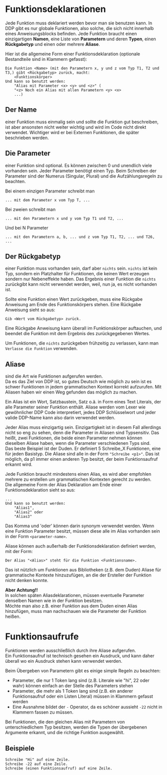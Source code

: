<to-do></to-do>

# Funktionsdeklarationen

Jede Funktion muss deklariert werden bevor man sie benutzen kann. In DDP gibt es nur globale Funktionen, also solche, die sich nicht innerhalb eines Anweisungsblocks befinden.
Jede Funktion braucht einen einzigartigen **Namen**, eine Liste von **Parametern** und deren **Typen**, einen **Rückgabetyp** und einen oder mehrere **Aliase**.

Hier ist die allgemeine Form einer Funktionsdeklaration (optionale Bestandteile sind in Klammern gefasst):
```ddp
Die Funktion <Name> (mit den Parametern x, y und z vom Typ T1, T2 und T3,) gibt <Rückgabetyp> zurück, macht:
	<Funktionskörper>
Und kann so benutzt werden:
	"Alias mit Parameter <x> <y> und <z>" (
	"<z> Noch ein Alias mit allen Parametern <y> <x>
	...)
```

## Der Name

einer Funktion muss einmalig sein und sollte die Funktion gut beschreiben, ist aber ansonsten nicht weiter wichtig und wird im Code nicht direkt verwendet. Wichtiger wird er bei Externen Funktionen, die später beschrieben werden.

## Die Parameter

einer Funktion sind optional. Es können zwischen 0 und unendlich viele vorhanden sein. Jeder Parameter benötigt einen Typ.
Beim Schreiben der Parameter sind der Numerus (Singular, Plural) und die Aufzählungsregeln zu beachten.

Bei einem einzigen Parameter schreibt man 
```ddp
... mit dem Parameter x vom Typ T, ...
```
Bei zweien schreibt man 
```ddp
... mit den Parametern x und y vom Typ T1 und T2, ...
```
Und bei N Parameter 
```ddp
... mit den Parametern a, b, ... und z vom Typ T1, T2, ... und T26, ...
```

## Der Rückgabetyp

einer Funktion muss vorhanden sein, darf aber `nichts` sein.
`nichts` ist kein Typ, sondern ein Platzhalter für Funktionen, die keinen Wert erzeugen sondern nur Nebeneffekte haben.
Das Ergebnis einer Funktion die `nichts` zurückgibt kann nicht verwendet werden, weil, nun ja, es nicht vorhanden ist.

Sollte eine Funktion einen Wert zurückgeben, muss eine Rückgabe Anweisung am Ende des Funktionskörpers stehen.
Eine Rückgabe Anweisung sieht so aus:
```ddp
Gib <Wert vom Rückgabetyp> zurück.
```
Eine Rückgabe Anweisung kann überall im Funktionskörper auftauchen, und beendet die Funktion mit dem Ergebnis des zurückgegebenen Wertes.

Um Funktionen, die `nichts` zurückgeben frühzeitig zu verlassen, kann man `Verlasse die Funktion` verwenden.

## Aliase

sind die Art wie Funktionen aufgerufen werden.<br>
Da es das Ziel von DDP ist, so gutes Deutsch wie möglich zu sein ist es schwer Funktionen in jedem grammatischen Kontext korrekt aufzurufen. Mit Aliasen haben wir einen Weg gefunden das möglich zu machen.

Ein Alias ist ein Wort, Satzbaustein, Satz o.ä. in Form eines Text Literals, der alle Parameter seiner Funktion enthält.
Aliase werden vom Lexer wie gewöhnlicher DDP Code interpretiert, jedes DDP Schlüsselwort und jeder valide DDP-Name kann also darin verwendet werden.<br>

Jeder Alias muss einzigartig sein.
Einzigartigkeit ist in diesem Fall allerdings nicht so eng zu sehen, denn die Parameter in Aliasen sind Typsensitiv.
Das heißt, zwei Funktionen, die beide einen Parameter nehmen können dieselben Aliase haben, wenn die Parameter verschiedenen Typs sind.<br>
Das beste Beispiel ist der Duden. Er definiert 5 Schreibe_X Funktionen, eine für jeden Basistyp.
Die Aliase sind alle in der Form `"Schreibe <p1>"`.
Das ist möglich, da p1 immer einen anderen Typ besitzt, der beim Funktionsaufruf erkannt wird.

Jede Funktion braucht mindestens einen Alias, es wird aber empfohlen mehrere zu erstellen um grammatischen Kontexten gerecht zu werden.<br>
Die allgemeine Form der Alias Deklaration am Ende einer Funktionsdeklaration sieht so aus:
```ddp
...
Und kann so benutzt werden:
	"Alias1",
	"Alias2" oder
	"Alias3"
```
Das Komma und 'oder' können darin synonym verwendet werden.
Wenn eine Funktion Parameter besitzt, müssen diese alle im Alias vorhanden sein in der Form `<parameter-name>`.

Aliase können auch außerhalb der Funktionsdeklaration definiert werden, mit der Form:
```ddp
Der Alias "<Alias>" steht für die Funktion <Funktionsname>.
```
Das ist nützlich um Funktionen aus Bibliotheken (z.B. dem Duden) Aliase für grammatische Kontexte hinzuzufügen, an die der Ersteller der Funktion nicht denken konnte.<br>

**Aber Achtung!!**<br>
In solchen späten Aliasdeklarationen, müssen eventuelle Parameter denselben Namen wie in der Funktion besitzen.<br>
Möchte man also z.B. einer Funktion aus dem Duden einen Alias hinzufügen, muss man nachschauen wie die Parameter der Funktion heißen.


# Funktionsaufrufe

Funktionen werden ausschließlich durch ihre Aliase aufgerufen.<br>
Ein Funktionsaufruf ist technisch gesehen ein Ausdruck, und kann daher überall wo ein Ausdruck stehen kann verwendet werden.

Beim Übergeben von Parametern gibt es einige simple Regeln zu beachten:
- Parameter, die nur 1 Token lang sind (z.B. Literale wie "hi", 22 oder wahr) können einfach an der Stelle des Parameters stehen
- Parameter, die mehr als 1 Token lang sind (z.B. ein anderer Funktionsaufruf oder ein Listen Literal) müssen in Klammern gefasst werden
- Eine Ausnahme bildet der `-` Operator, da es schöner aussieht `-22` nicht in Klammern fassen zu müssen.

Bei Funktionen, die den gleichen Alias mit Parametern von unterschiedlichem Typ besitzen, werden die Typen der übergebenen Argumente erkannt, und die richtige Funktion ausgewählt.

## Beispiele

```ddp
Schreibe "Hi" auf eine Zeile.
Schreibe -22 auf eine Zeile.
Schreibe (einen Funktionsaufruf) auf eine Zeile.
```